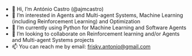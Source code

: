 - 👋 Hi, I’m António Castro (@ajmcastro)
- 👀 I’m interested in Agents and Multi-agent Systems, Machine Learning (including Reinforcement Learning) and Optimization
- 🌱 I’m currently using Python for Machine Learning and Software Agents
- 💞️ I’m looking to collaborate on Reinforcement learning and/or Agents and Multi-agent Systems projects
- 📫 You can reach me by email: frisky.antonio@gmail.com

